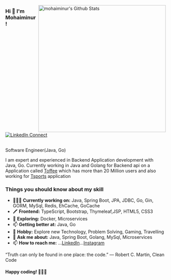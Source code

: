 
[<img align="right" width="400" src="https://github-readme-stats.vercel.app/api?username=mohaiminur&&show_icons=true&theme=tokyonight&count_private=true" alt="mohaiminur's Github Stats"/>](https://github.com/mohaiminur)

### Hi 👋 I'm Mohaiminur!

[![LinkedIn Connect](https://img.shields.io/badge/%20-Connect-black?color=222244&labelColor=000000&logo=linkedin&logoColor=f5f7fe)](https://www.linkedin.com/in/mohaiminur/)


<br> Software Engineer(Java, Go)  <br />

I am expert and experienced in Backend Application development with Java, Go. Currently working in  Java and Golang for Backend  api on a Application called [Toffee](https://play.google.com/store/apps/details?id=com.banglalink.toffee&hl=en&gl=US) which has more than 20 Million users and also working for [Tsports](https://www.tsports.com) application

### Things you should know about my skill

- 👨🏽‍💻 <b>Currently working on:</b> Java, Spring Boot, JPA, JDBC, Go, Gin, GORM, MySql, Redis, EhCache, GoCache
- 🖍 <b>Frontend:</b> TypeScript, Bootstrap, Thymeleaf,JSP, HTML5, CSS3
- 🤔 <b>Exploring:</b> Docker, Microservices
- 📫 <b>Getting better at:</b> Java, Go
- 🌱 <b>Hobby:</b> Explore new Technology, Problem Solving, Gaming, Travelling
- 💬 <b>Ask me about:</b> Java, Spring Boot, Golang, MySql, Microservices
- 📫 <b>How to reach me:</b> ...[LinkedIn](https://www.linkedin.com/in/mohaiminur/)...[Instagram](https://www.instagram.com/notsifat_/)

 “Truth can only be found in one place: the code.”
 ― Robert C. Martin, Clean Code
 #### Happy coding! 👨🏽‍💻
 


<!--
[![Twitter Follow](https://img.shields.io/badge/dynamic/json.svg?color=222244&labelColor=000000&logo=twitter&logoColor=f5f7fe&label=&query=%24[0].followers_count&url=https%3A%2F%2Fcdn.syndication.twimg.com%2Fwidgets%2Ffollowbutton%2Finfo.json%3Fscreen_names%3DMohaiminur&suffix=%20Followers)](https://twitter.com/mohaiminur404) -->

<!-- [![Gmail](https://img.shields.io/badge/%20-Send%20Mail-black?color=222244&labelColor=000000&logo=gmail&logoColor=f5f7fe)](mailto:sifat404040@gmail.com?subject=From%20GitHub&&body=Hi,%20there.%20Found%20you%20on%20GitHub!%20Let's%20talk%20about...) -->

<!-- ## Technologies
<img src="https://img.shields.io/badge/java-%23ED8B00.svg?&style=for-the-badge&logo=java&logoColor=white"/><img src="https://img.shields.io/badge/spring%20-%236DB33F.svg?&style=for-the-badge&logo=spring&logoColor=white"/><img src="https://img.shields.io/badge/mysql-%2300f.svg?&style=for-the-badge&logo=mysql&logoColor=white"/><img src="https://img.shields.io/badge/bootstrap%20-%23563D7C.svg?&style=for-the-badge&logo=bootstrap&logoColor=white"/><img src="https://img.shields.io/badge/html5%20-%23E34F26.svg?&style=for-the-badge&logo=html5&logoColor=white"/><img src="https://img.shields.io/badge/css3%20-%231572B6.svg?&style=for-the-badge&logo=css3&logoColor=white"/>


### My Stacks
- <b>Programming:</b> Java, Go, JavaScript, TypeScript, C
- <b>Backend:</b> Spring Boot,Gin, Hibernate, Restful Services, Microservices
- <b>Frontend:</b> Angular, Bootstrap, Thymeleaf, HTML5, CSS3
- <b>Database:</b> MySQL, PostgreSQL
- <b>TDD:</b> JUnit, Mockito
- <b>How to reach me:</b> ...[LinkedIn](https://www.linkedin.com/in/mohaiminur/)...[Instagram](https://www.instagram.com/notsifat_/)





## Technologies
<img src="https://img.shields.io/badge/java-%23ED8B00.svg?&style=for-the-badge&logo=java&logoColor=white"/><img src="https://img.shields.io/badge/typescript%20-%23007ACC.svg?&style=for-the-badge&logo=typescript&logoColor=white"/><img src="https://img.shields.io/badge/spring%20-%236DB33F.svg?&style=for-the-badge&logo=spring&logoColor=white"/><img src="https://img.shields.io/badge/angular%20-%23DD0031.svg?&style=for-the-badge&logo=angular&logoColor=white"/>
 <img src="https://img.shields.io/badge/mysql-%2300f.svg?&style=for-the-badge&logo=mysql&logoColor=white"/><img src="https://img.shields.io/badge/bootstrap%20-%23563D7C.svg?&style=for-the-badge&logo=bootstrap&logoColor=white"/><img src="https://img.shields.io/badge/html5%20-%23E34F26.svg?&style=for-the-badge&logo=html5&logoColor=white"/><img src="https://img.shields.io/badge/css3%20-%231572B6.svg?&style=for-the-badge&logo=css3&logoColor=white"/>

Here are some ideas to get you started:
```md
lol
```
- 🔭 I’m currently working on ...
- 🌱 I’m currently learning ...
- 👯 I’m looking to collaborate on ...
- 🤔 I’m looking for help with ...
- 💬 Ask me about ...
- 📫 How to reach me: ...
- 😄 Pronouns: ...
- ⚡ Fun fact: ...
-->
